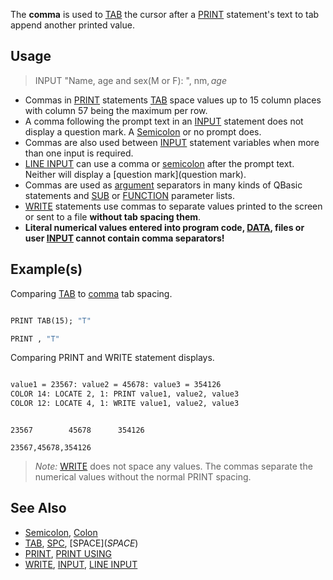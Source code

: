 The **comma** is used to [TAB](TAB) the cursor after a [PRINT](PRINT) statement's text to tab append another printed value.

## Usage

> INPUT "Name, age and sex(M or F): ", nm$, age%, sex$

* Commas in [PRINT](PRINT) statements [TAB](TAB) space values up to 15 column places with column 57 being the maximum per row. 
* A comma following the prompt text in an [INPUT](INPUT) statement does not display a question mark. A [Semicolon](Semicolon) or no prompt does.
* Commas are also used between [INPUT](INPUT) statement variables when more than one input is required.
* [LINE INPUT](LINE-INPUT) can use a comma or [semicolon](semicolon) after the prompt text. Neither will display a [question mark](question mark).
* Commas are used as [argument](argument) separators in many kinds of QBasic statements and [SUB](SUB) or [FUNCTION](FUNCTION) parameter lists.
* [WRITE](WRITE) statements use commas to separate values printed to the screen or sent to a file **without tab spacing them**.
* **Literal numerical values entered into program code, [DATA](DATA), files or user [INPUT](INPUT) cannot contain comma separators!**

## Example(s)

Comparing [TAB](TAB) to [comma](comma) tab spacing.

```vb

PRINT TAB(15); "T"

PRINT , "T" 

```

Comparing PRINT and WRITE statement displays.

```vb

value1 = 23567: value2 = 45678: value3 = 354126
COLOR 14: LOCATE 2, 1: PRINT value1, value2, value3
COLOR 12: LOCATE 4, 1: WRITE value1, value2, value3

```

```text

23567        45678      354126

23567,45678,354126

```

> *Note:* [WRITE](WRITE) does not space any values. The commas separate the numerical values without the normal PRINT spacing.

## See Also

* [Semicolon](Semicolon), [Colon](Colon)
* [TAB](TAB), [SPC](SPC), [SPACE$](SPACE$)
* [PRINT](PRINT), [PRINT USING](PRINT-USING)
* [WRITE](WRITE), [INPUT](INPUT), [LINE INPUT](LINE-INPUT)
